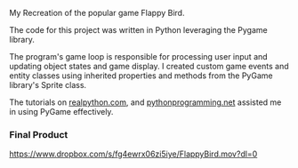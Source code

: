 My Recreation of the popular game Flappy Bird.

The code for this project was written in Python leveraging the Pygame library. 

The program's game loop is responsible for processing user input and updating object states and game display. I created custom game events and entity classes using inherited properties and methods from the PyGame library's Sprite class.

The tutorials on [realpython.com](https://realpython.com/pygame-a-primer/), and [pythonprogramming.net](https://pythonprogramming.net/pygame-start-menu-tutorial/) assisted me in using PyGame effectively.

### Final Product

https://www.dropbox.com/s/fg4ewrx06zi5iye/FlappyBird.mov?dl=0